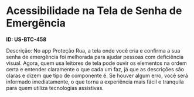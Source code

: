 # Acessibilidade na Tela de Senha de Emergência

**ID: US-BTC-458**

Descrição: No app Proteção Rua, a tela onde você cria e confirma a sua senha de emergência foi melhorada para ajudar pessoas com deficiência visual. Agora, quem usa leitores de tela pode ouvir os elementos na ordem certa e entender claramente o que cada um faz, já que as descrições são claras e dizem que tipo de componente é. Se houver algum erro, você será informado imediatamente, o que torna a experiência mais fácil e tranquila para quem utiliza tecnologias assistivas.